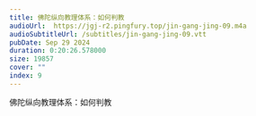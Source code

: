 ```yaml
---
title: 佛陀纵向教理体系：如何判教
audioUrl:  https://jgj-r2.pingfury.top/jin-gang-jing-09.m4a
audioSubtitleUrl: /subtitles/jin-gang-jing-09.vtt
pubDate: Sep 29 2024
duration: 0:20:26.578000
size: 19857
cover: ""
index: 9
---
```

佛陀纵向教理体系：如何判教